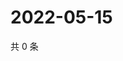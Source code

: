 # 2022-05-15

共 0 条

<!-- BEGIN WEIBO -->
<!-- 最后更新时间 Sun May 15 2022 14:16:52 GMT+0800 (China Standard Time) -->

<!-- END WEIBO -->
